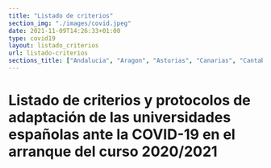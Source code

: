 ```yaml
---
title: "Listado de criterios"
section_img: "./images/covid.jpeg"
date: 2021-11-09T14:26:33+01:00
type: covid19
layout: listado_criterios
url: listado-criterios
sections_title: ["Andalucia", "Aragon", "Asturias", "Canarias", "Cantabria", "Castilla y Leon", "Castilla La mancha", "Cataluña", "Comunidad de Madrid", "Comunidad Valenciana", "Estado", "Extremadura", "Galicia", "Islas Baleares", "La Rioja", "Murcia", "Navarra", "Pais Vasco"]
---
```

# Listado de criterios y protocolos de adaptación de las universidades españolas ante la COVID-19 en el arranque del curso 2020/2021